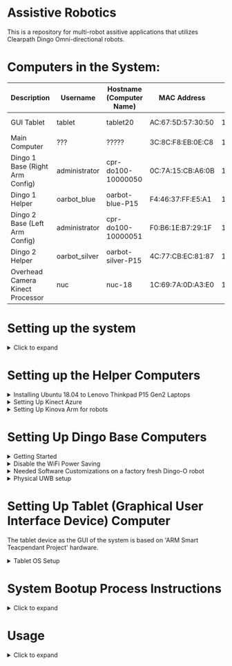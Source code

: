 # Assistive Robotics

This is a repository for multi-robot assitive applications that utilizes Clearpath Dingo Omni-directional robots.

# Computers in the System:


| Description                     | Username      | Hostname (Computer Name) | MAC Address       | IP            | Password  | OS           | ROS     |
| ------------------------------- | ------------- | ------------------------ | ----------------- | ------------- | --------- | ------------ | ------- |
| GUI Tablet                      | tablet        | tablet20                 | AC:67:5D:57:30:50 | 192.168.1.99  | 1234      | Ubuntu 20.04 | Noetic  |
| Main Computer                   | ???           | ?????                    | 3C:8C:F8:EB:0E:C8 | 192.168.1.100 | ????      | Ubuntu 20.04 | Noetic  |
| Dingo 1 Base (Right Arm Config) | administrator | cpr-do100-10000050       | 0C:7A:15:CB:A6:0B | 192.168.1.101 | clearpath | Ubuntu 20.04 | Noetic  |
| Dingo 1 Helper                  | oarbot_blue   | oarbot-blue-P15          | F4:46:37:FF:E5:A1 | 192.168.1.102 | 1234      | Ubuntu 18.04 | Melodic |
| Dingo 2 Base (Left Arm Config)  | administrator | cpr-do100-10000051       | F0:B6:1E:B7:29:1F | 192.168.1.103 | clearpath | Ubuntu 20.04 | Noetic  |
| Dingo 2 Helper                  | oarbot_silver | oarbot-silver-P15        | 4C:77:CB:EC:81:87 | 192.168.1.104 | 1234      | Ubuntu 18.04 | Melodic |
| Overhead Camera Kinect Processor| nuc           | nuc-18                   | 1C:69:7A:0D:A3:E0 | 192.168.1.90  | 1234      | Ubuntu 18.04 | Melodic |

# Setting up the system

<details> 
    <summary>Click to expand</summary>

<!-- Simply run
```
./all_devices_initial_setup.bash
``` -->

</details>

<!-- --------------------------------------------------------------------------- -->

# Setting up the Helper Computers

<details> 
    <summary>Installing Ubuntu 18.04 to Lenovo Thinkpad P15 Gen2 Laptops</summary>

## Installing Ubuntu 18.04 to Lenovo Thinkpad P15 Gen2 Laptops

See the hardware specs of this computer model in https://psref.lenovo.com/syspool/Sys/PDF/ThinkPad/ThinkPad_P15_Gen_2/ThinkPad_P15_Gen_2_Spec.pdf

We have
CPU: Core i7-11850H
GPU: NVIDIA T1200 (4GB GDDR4, 60W)
RAM: 16 GB DDR4-3200MHz
SCREEN: 1080P IPS
STORAGE: 512GB SSD M.2 2280 SSD PCIe NVMe
WIFI: Intel Wi-Fi® 6E AX210, 802.11ax 2x2 Wi-Fi + Bluetooth 5.2

### Prepare the BIOS settings

As described here: https://download.lenovo.com/pccbbs/mobiles_pdf/tp_p1_gen2_ubuntu_18.04_lts_installation_v1.0.pdf
(Note that this file is for P1, not for P15, so not all of steps here works for installing ubuntu 18.04 to P15)

- Disable "OS Optimized Defaults" in "Restart"
- Make sure "Hybrid Graphics" is selected instead of "Discrete Graphics" under Config>Display settings. Later we will have to make this "Discrete Graphics" again.
- F10 "Save & Exit"

### Install Ubuntu 18.04 with a USB

- Insert Ubuntu 18.04 installation USB and boot up the laptop.
- Press "Enter" while you are booting.
- Press "F12" to select the USB device.
- In the GRUB menu select "Install Ubuntu"
- Make sure you are connected to internet via Ethernet (WIFI does not work for now)
- Select Normal installation,
- For the Other options select "Download Updates while installing Ubuntu" and "Install third-party software for graphics and Wifi hardware..." options
- Do the storage managements as you wish (I did without encryption)
- For the username and computer name use the devices info table at the top of this readme file.
- After the installation if the computer does not boot after the GRUB menu, (see https://askubuntu.com/questions/162075/my-computer-boots-to-a-black-screen-what-options-do-i-have-to-fix-it.)
- Basically you will boot with nomodeset option  in the grub menu instead of quiet splash and then you will install graphics card after you boot in
- While booting keep pressing "shift" buttons to see GRUB menu,
- Press "e" while the OS that you would like to boot is selected.
- Go to line that starts with "linux" and erase "quiet splash" and write "nomodeset" instead.
- Press "Ctrl+x", you will be able to boot
- We will have to install NVIDIA graphics card and WIFI drivers

### Install NVIDIA drivers

- open a terminal and do `sudo apt update` and `sudo apt upgrade`
- press windows key and search for "Software & Updates"
- From ubuntu Software tab select Download From Main Server
- From Updates tab Select Never for Notify me of a new Ubuntu version
- From Additional Drivers tab select Using Nvidia driver metapackage from nvidia-driver495 (proprietary)
- Press Apply Changes button and once it finished reboot
- This will install the NVIDIA driver but you can also see options of the section 5 of [this](https://download.lenovo.com/pccbbs/mobiles_pdf/tp_p1_gen2_ubuntu_18.04_lts_installation_v1.0.pdf) for other installation options (We did not try those)
- When it boots up, go to BIOS settings and select "Discrete Graphics" instead of "Hybrid Graphics" under Config>Display settings.
- Save and Exit
- Once you reboot, now without doing the "nomodeset" step in GRUB menu you will be able to login

### Install Wifi Drivers

At the time of this installation, the most up-to-date Ubuntu 18.04 kernel version is 5.4.0 (you can check yours with command `uname -a`). However, the wifi hardware used on this computer (Intel Wi-Fi® 6E AX210) requires at least kernel version 5.10 (You can verify this at [here](https://wireless.wiki.kernel.org/en/users/drivers/iwlwifi)).
As stated in one of the answers in [this link](https://ubuntu.forumming.com/question/14149/ubuntu-20-04-lts-driver-intel-wi-fi-6e-ax210-160mhz), "The Linux 5.10 kernel (or later) will ship as part of Ubuntu 21.04 in April. This version will also get backported to Ubuntu 20.04 LTS at a later date. It's possible to manually install a mainline kernel in Ubuntu however if it breaks you get the pieces." We will install kernel 5.11 to make the wifi adapter work, but as suggested in the same answer be warned to review the implications of installing a kernel version manually [here](https://askubuntu.com/questions/119080/how-to-update-kernel-to-the-latest-mainline-version-without-any-distro-upgrade/885165#885165).

#### Installing Kernel 5.11

- First install Mainline as a graphical kernel installing tool. (See details [here](https://ubuntuhandbook.org/index.php/2020/08/mainline-install-latest-kernel-ubuntu-linux-mint/))
- run `sudo add-apt-repository ppa:cappelikan/ppa`
- `sudo apt update`
- `sudo apt install mainline`
- Open Mainline Kernel Installer and install 5.11.0
- After installation, reboot.
- `sudo update-grub` and `sudo reboot`
- As described [here](https://github.com/spxak1/weywot/blob/main/ax210.md#boot-with-kernel-5101), the output of `sudo dmesg | grep iwl` will show us some errors with the information about which firmware we need to install.
- For example we needed `iwlwifi-ty-a0-gf-a0-39` to `iwlwifi-ty-a0-gf-a0-59`.

#### Installing Firmware

- At the output of dmesg command it is suggested to check https://git.kernel.org/pub/scm/linux/kernel/git/firmware/linux-firmware.git/
- Go this website and download the newest firmware (eg. as of today it was linux-firmware-20211027.tar.gz (sig))
- It takes some time to download, be patient
- Uncompress the file with `tar -zxvf linux-firmware-20211027.tar.gz`
- `cd linux-firmware-20211027/`
- Copy the firmwares to `/lib/firmware/` with command `sudo cp -ax * /lib/firmware`
- Now reboot and the wifi should work!

### Additional settings

- Connect the wifi to lab network.
- Open settings on Privacy tab, disable automatic screen lock, location services enabled.
- Sharing tab, enable sharing and screen sharing, select require a password and make the password `1234`
- Power tab, disable dim screen when inactive, blank screen 5 minutes, Automatic suspend OFF, When power button is pressed Power Off
- Details tab, Users tab, Unlock and enable automatic log in
- Install GNOME Tweaks and launch
- On Power tab disable suspend when laptop lid is closed
- Install Dconf Editor and launch
- on /org/gnome/desktop/remote-access, disable require-encryption
- `sudo apt install ssh`

### Install ROS Melodic

- See [here](http://wiki.ros.org/Installation/Ubuntu)

</details>

<details> 
    <summary>Setting Up Kinect Azure</summary>

## Setting Up Kinect Azure

Setup the Sensor SDK and Body SDK for Kinect Azure following https://docs.microsoft.com/en-us/azure/kinect-dk/sensor-sdk-download and https://docs.microsoft.com/en-us/azure/kinect-dk/body-sdk-download .

At the time of this document the support is only for Ubuntu 18.04 with an AMD64 architecture CPU, additionally a dedicated GPU is a must (with minimum model specified as NVIDIA Geforce GTX 1050 see [here](https://docs.microsoft.com/en-us/azure/kinect-dk/system-requirements) for other requirements)

The steps are summarized as:

### Ssh into the Kinect Processor Computer of the robots

The passwords are given at the top for the  Kinect Processors. Use the information given and ssh into the robots. For example,

```
ssh oarbot_blue@192.168.1.101
```

or

```
ssh oarbot_silver@192.168.1.102
```

Then on each robot, follow the steps below:

### Setting up Linux Software Repository for Microsoft Products

```
curl -sSL https://packages.microsoft.com/keys/microsoft.asc | sudo apt-key add -
sudo apt-add-repository https://packages.microsoft.com/ubuntu/18.04/prod
sudo apt-get update
```

### Setting up the SDKs

```
sudo apt install libk4a1.4-dev
sudo apt install libk4abt1.1-dev
sudo apt install k4a-tools
```

### Adding permissions for Azure Kinect as a usb device

```
cd /etc/udev/rules.d
sudo wget https://github.com/microsoft/Azure-Kinect-Sensor-SDK/blob/develop/scripts/99-k4a.rules
```

Plug in the USB of Kinect Azure and connect it to the power. Then you can verify the installation with `k4aviewer` or `k4abt_simple_3d_viewer` commands.

### Setting up the ROS packages for Kinect Azure

(See the instructions for building [here](https://github.com/microsoft/Azure_Kinect_ROS_Driver/blob/melodic/docs/building.md) as reference)

```
sudo apt-get install ros-melodic-rgbd-launch
cd ~/catkin_ws_assistive/src
git clone https://github.com/burakaksoy/Azure_Kinect_ROS_Driver.git
cd ..
catkin_make -DCATKIN_WHITELIST_PACKAGES='azure_kinect_ros_driver'
source ~/.bashrc
source ~/catkin_ws_assistive/devel/setup.bash
```

#### Troubleshooting:
    
If you see this kind of error during the `catkin_make` command execution:

```
    Finding K4A SDK binaries
    CMake Error at Azure_Kinect_ROS_Driver/cmake/Findk4a.cmake:22 (message):
    Error: Azure Kinect SDK Version numbers contain exactly 3 components
    (major.minor.rev).  Requested number of components: 2
    Call Stack (most recent call first):
    /usr/local/share/cmake-3.18/Modules/CMakeFindDependencyMacro.cmake:47 (find_package)
    /usr/lib/cmake/k4abt/k4abtConfig.cmake:3 (find_dependency)
    Azure_Kinect_ROS_Driver/cmake/Findk4abt.cmake:35 (find_package)
    Azure_Kinect_ROS_Driver/CMakeLists.txt:94 (find_package)

    -- Configuring incomplete, errors occurred!
```

Change 2 components in the version number given in this line of file `/usr/lib/cmake/k4abt/k4abtConfig.cmake` from this:

```
find_dependency(k4a 1.3 REQUIRED)
```

to this:
```
find_dependency(k4a 1.3.0 REQUIRED)
```
and try again the `catkin_make` command above. 

*For more information about this issue see: [https://github.com/microsoft/Azure_Kinect_ROS_Driver/issues/143](https://github.com/microsoft/Azure_Kinect_ROS_Driver/issues/143)*

### Adjusting Default launch parameters for Azure Kinect

You can edit the default FPS argument value to 30 in `/src/Azure_Kinect_ROS_Driver/launch/kinect_rgbd.launch`.

Finally you can verify Kinect Ros installation working by

```
roslaunch azure_kinect_ros_driver kinect_rgbd.launch
```

and in a new terminal you can check for the published images with

```
rqt_image_view
```

For further information about the topics and the usage see https://github.com/microsoft/Azure_Kinect_ROS_Driver/blob/melodic/docs/usage.md

</details>

<details> 
    <summary>Setting Up Kinova Arm for robots</summary>

## Setting Up Kinova Arm for robots

### Hardware Setup

1. Plugin the powercable and the joystick
2. Connect the USB cable to your laptop
3. Powerup the arm

The green light on the joystick will be flashing for around a minute. After that, there will be two results after you do that

#### Joystick Steady Green light

You are good to go! Please direct to [software setup](#software-setup).

#### Joystick Green Light flashing or Steady Red Light

You need to update the firmware of the arm. If you try to use the ROS package when this situation happens, it'll show connection error.

1. Please follow the instruction in this [webpage](https://github.com/Kinovarobotics/kinova-ros/issues/248).
2. You can find the latest firmware [here](https://www.kinovarobotics.com/en/resources/gen2-technical-resources).
3. You can find the installation files of Development Center, a GUI available with the SDK [here](https://www.kinovarobotics.com/en/resources/gen2-faq) in the first question of "Usage". If the download link is missing, you can find it [here](https://drive.google.com/file/d/1UEQAow0XLcVcPCeQfHK9ERBihOCclkJ9/view) (File name is "`PS 0000 0009_1.5.1.zip`") and the document [here](https://www.kinovarobotics.com/sites/default/files/UG-008_KINOVA_Software_development_kit-User_guide_EN_R02%20%281%29.pdf) or [here](https://drive.google.com/file/d/1y5TByFsF97s4_zh14E-q0YHSlMr5P1qe/view).
4. We only tested the Development Center in win10 while updating the firmware. However, Development Center in both win10 and ubuntu20.04 (using the ubuntu16.04 version in the file) can connected to the arm and control the arm.
5. While rebooting the arm in the updating firmware step, you might want to do some "physical therapy" for the arm (basically move the arms around) and wait a bit before restarting your arm.

### Software Setup

#### Control the arm via Development Center

You can find the installation files of Development Center, a GUI available with the SDK [here](https://www.kinovarobotics.com/en/resources/gen2-faq) in the first question of "Usage". If the download link is missing, you can find it [here](https://drive.google.com/file/d/1UEQAow0XLcVcPCeQfHK9ERBihOCclkJ9/view) and the document [here](https://www.kinovarobotics.com/sites/default/files/UG-008_KINOVA_Software_development_kit-User_guide_EN_R02%20%281%29.pdf).

#### Add Translation offset if you have Bota Rokubi FT sensors installed on Kinova robots

Since the Kinematics change due to the additional hardware with the installed FT sensor, we need to add translation offset to the robot settings. 

- Open up the Development Center from `/opt/JACO-SDK/GUI/DevelopmentCenter`. 
- From `General Settings` enter `0.077` to `z-axis` (the other axes are 0).
- Select the check box that says `Activate Offset`.
- Hit `Save` button.

Note that after reboot of the arm the check box is automatically unchecked. Instead of opening the Development Center each time, on the joystick of the arm one can press 1 button. It lits up the right most blue light on the joystick which indicates the offset is activated. 


#### Control the arm via ROS package

Please direct [here](https://github.com/eric565648/kinova-ros/tree/noetic-devel) for how to launch the arm, perform joint angle and cartetian space control.

#### Put the arm to service mode

- Plug in USB your robot
- Open the `C:\Program Files (x86)\JACO-SDK\RobotConfiguration` or the equivalent path on you system.
- Put the last firmware you upload in your robot in the firmware folder.
- Run `ActivateServiceConfiguration.exe` (it is a console app, see the outputs by running it from a terminal/command line)
  If that works well at  General setting > update at the arm type field you will see JAco v2 6dof Service.

#### To use admittance control

1. Open Development Center GUI, general setting > update
2. Verify that main firmware is updated.
3. Arm type is in service mode (see above).
4. Actuator firmware is updated.
5. Verify that all the torque sensors are functional. (see details below)
6. Do the torque calibration. (see details below)
7. Verify that the gravity vector and the payload correctly defined. (see details below)

##### Steps 1-4 are already done in the above.

##### 5. Verifying all torque sensors are functional

Open the Development Center and go to Monitoring >angular >torque  column

- Push against each joint to apply an external torque to each joint and observe if the value on screen reacts
  accordingly to your action. Push in both direction and the torque should be positive in one direction and
  negative in the opposite one.
- If it does not react as expected, You have a problem with one or more of your torque sensor.
- If it reacts as expected, try step 6.

##### 6. Doing the torque calibration

Calibrate arm torque by reset sensors to zero value.
Get the user Guide. Go at the page 58 and place the robot at the picture position (candle like position)

- Once the arm is in the right position, you have to open the Development Center and go to Advanced settings and press 4 times to the Apply to all button in torque zero menu.
- Try to put the arm in torque mode with torque console, but close the Development Center before opening Torque console.
- If the arm does not switch to torque control try step 7.

##### 7. Verify that the gravity vector and the payload correctly defined.

- Open the Torque Console Interface and set the Gravity vector.
- Then set the payload if you have one.
- When it is done, try to switch to torque mode with the Torque Console Interface

If after all of those step it continue to not work, it may be a hardware issue. That need further investigation

</details>

</details>

<!-- --------------------------------------------------------------------------- -->

# Setting Up Dingo Base Computers

<details> 
    <summary>Getting Started</summary>

## Getting Started

Four Dingo-O robots arrived with a printed document named "Custom Robot Quickstart Guide". We only needed to apply section 3 and section 5 of this document after the batteries are fully charged (both the robot batteries and the PlayStation controller batteries). The texts are in these sections are copied below:

### Section 3: Getting Started

Your system has been configured to allow you to get started immediately after receipt. Follow these instructions to get
moving.

1. Remove the Dingo's side panels and top fairings (yellow), insert the batteries provided (or confirm they are
   inserted), then replace the top fairings and side panels.
2. Turn on the Dingo via the HMI button pad on the rear. Note that the computer may beep when starting up.
3. Press "PS" button on gamepad to turn it on.

### Section 5: Wireless

To set up the wireless communications on your Dingo, you must either first establish a wired Ethernet connection or use the HDMI output and USB keyboard from the robots's computer. If you use the Ethernet option, connect your computer to an Ethernet port on the Dingo's computer by removing the Dingo fairing, and set a
static IP on your computer to `192.168.131.19` (for example). If there are no free ethernet ports you may temporarily disconnect
one of the payloads such as a lidar sensor. SSH into the robot computer with:

```
ssh administrator@192.168.131.1
```

Enter the login password when prompted. Once you have successfully logged in, you can connect the robot's computer to a desired wireless network.

If you use the HDMI and USB keyboard option, when you bootup the robot, the login terminal screen of Ubuntu comes up. Enter in the username and password given at the top of this document and log in.

Once you log in, you can connect your robot to a desired wireless network using Netplan.

Simply create a file called `60-wireless.yaml` inside of the `/etc/netplan folder` on your robot's computer. Copy and paste
the contents below into the file, and make sure to modify the wireless interface, SSID, and password fields.

```txt
network:
    wifis:
    # Replace WIRELESS_INTERFACE with the name of the wireless network device, e.g. wlane or wlp3s0
    # Fill in the SSID_GOES_HERE and PASSWORD_GOES_HERE fields as appropriate. The password may be included
    as plain-text
    # or as a password hash. To generate the hashed password, run
    #
    echo -n 'WIFI_PASSWORD' | iconv -t UTF-16LE | openssl md4 -binary | xxd -p
    # If you have multiple wireless cards you may include a block for each device.
    # For more options, see https://netplan.io/reference/
    WIRELESS_INTERFACE:
        optional: true
        access-points:
            SSID_GOES HERE:
            password: PASSWORD_GOES_HERE
        dhcp4: true
        dhcp4-overrides:
            send-hostname: true
```

Once you have saved the file, you will then need to apply your new Netplan configuration and bring up your wireless
connection by running:

```bash
sudo netplan apply
```

More advanced networking examples, including configurations for accessing a wifi network requiring WPA Enterprise
credentials, can be found here:
https://netplan.io/examples/

You can verify that your robot is connected to a wireless network by running:

```bash
ip a
```

This will show all active connections and their IP addresses, including your robot's connection to the desired wireless
network, and the IP address assigned to the robot's computer.

</details>

<details> 
    <summary>Disable the WiFi Power Saving</summary>

List the wifi devices with command:
```
iw dev
```

To check the current power management setting of your WiFi interface, use the following command (Assuming the device is `wlp2s0`):
```
iw dev wlp2s0 get power_save
```

To Disable Power Saving Temporarily (Assuming the device is `wlp2s0`):
```
sudo iw dev wlp2s0 set power_save off
```

To Make the disabling permenant, create a Systemd Service:
```
sudo nano /etc/systemd/system/wifi-power-management.service
```

Paste the following:
```
[Unit]
Description=Disable WiFi Power Management
After=network.target

[Service]
Type=oneshot
ExecStart=/sbin/iw dev wlp2s0 set power_save off
RemainAfterExit=yes

[Install]
WantedBy=multi-user.target
```

Make sure to replace `wlp2s0` with the actual name of your wireless interface.

To enable and start the service:
```
sudo systemctl enable wifi-power-management.service
sudo systemctl start wifi-power-management.service
```

To verify (Assuming the device is `wlp2s0`):
```
iw dev wlp2s0 get power_save
```

**Note:** I also tried installing `NetworkManager` and edit its config file `sudo nano /etc/NetworkManager/conf.d/default-wifi-powersave-on.conf` by making 
```
[connection]
wifi.powersave = 2
```
and then `sudo systemctl restart NetworkManager`. 
However this did not disable the WiFi power management when I tried to verify with `iw dev wlp2s0 get power_save` command. Therefore I selected to use creating Systemd Service. 

</details>

<details> 
    <summary>Needed Software Customizations on a factory fresh Dingo-O robot</summary>

## Needed Software Customizations on a factory fresh Dingo-O robot

**WARNING: You may want to create a backup of the edited files before begin the process described here.**
To make the dingo robots work as desired in this repository, there are some customizations needed.

Follow the instructions in `ReadMe.md` file of in `src/dingo_customization/` of this repository.

</details>


<details> 
    <summary>Physical UWB setup</summary>

## Physical UWB setup

### Related websites for the Qorvo (DecaWave) UWB module documents

DW1000 [https://www.qorvo.com/products/p/DW1000#documents](https://www.qorvo.com/products/p/DW1000#documents)

DW1001C [https://www.qorvo.com/products/p/DWM1001C#documents](https://www.qorvo.com/products/p/DWM1001C#documents)

DWM1001-DEV [https://www.qorvo.com/products/p/DWM1001-DEV#documents](https://www.qorvo.com/products/p/DWM1001-DEV#documents)

MDEK1001 [https://www.qorvo.com/products/p/MDEK1001#documents](https://www.qorvo.com/products/p/MDEK1001#documents)

### Download the Android DRTLS phone app

[https://www.qorvo.com/products/p/MDEK1001#documents](https://www.qorvo.com/products/p/MDEK1001#documents)

Download DRTLS App : Android Application APK

### Calibration Script

Used to determine the every module's (tags and anchors) offsets based on [this white paper with name: Antenna Delay Calibration of DW1000-Based Products and Systems (Application Note APS014)](https://www.qorvo.com/products/d/da008449).

Set 4 of them an on a nice square with best possible known manual position measurements.

(3 of them gives only one solution, 4 of them gives a Least Squares solution with RMSE error to have an idea of how accurate the calculated offsets are.)

Take note of the manually measured distances, they are needed in the calibration script.

From the android app, put all the modules in the same network and set them as anchors. From the powered ones, only one of them must be set as initiator.

Use `antenna_offset_finding.m` MATLAB script in `uwb_matlab_scripts/` directory of this repo to find the offsets of each UWB module. Then set the offsets in `antenna_calibration.yaml` in `src/assistive_launch/config/` folder. Comments of the script should be sufficient to guide you for further details.

Note: This script would work on Windows 10 but not in Windows 11 as of writing this document. See details [here](https://www.mathworks.com/matlabcentral/answers/1912280-bluetooth-scanning-error-in-windows-11-solutions#answer_1173820)

This script uses the BLE interface of the firmware to communicate with the tags. For further information see section 7 of [DWM1001 Firmware API Guide](https://www.qorvo.com/products/d/da007975)

After the calibration is done, set modules back as tags those you won't to use as anchors from the Android app.

### Script to Calculate and Write the Anchor positions into the Modules

Mount the UWB anchors in the physical workspace area. Measure the distances between them with a laser distance meter.
Use `truck_bay_uwb_locations.m`  MATLAB script in `uwb_matlab_scripts/` directory of this repo. Comments of the script should be sufficient to guide you for further details.

Note: This script would work on Windows 10 but not in Windows 11 as of writing this document. See details [here](https://www.mathworks.com/matlabcentral/answers/1912280-bluetooth-scanning-error-in-windows-11-solutions#answer_1173820)

This script uses the BLE interface of the firmware to communicate with the tags. For further information see section 7 of [DWM1001 Firmware API Guide](https://www.qorvo.com/products/d/da007975)

### Configuring USB Ports of the UWB Tags Mounted on the Robots

At each robot equipped with the UWB tags, this step is required to read data from the UWB tags. 

Determine the USB serial ports of the UWB tags by unplugging and re-pluggin the USB cables of the tags and using this command:

```
ls /dev/serial/by-path/
```

The determined port should be something like this:

```
/dev/serial/by-path/pci-0000:00:14.0-usb-0:3:1.0
```

For each UWB tag, edit the `<robot_name>_uwb_<# of the UWB tag>.yaml` config files in `assistive_launch/config/` directory and assign the `serial_port` parameter to the determined port. 

For example, we name the first Dingo robot as `d1` and the USB port of its `2`nd UWB tag is specified in `assistive_launch/config/d1_uwb_2.yaml` file with the following content:

```
serial_port: '/dev/serial/by-path/pci-0000:00:14.0-usb-0:3:1.0'
topic_name: 'uwb/tag_2_serial_ranging'
```



</details>

<!-- --------------------------------------------------------------------------- -->

# Setting Up Tablet (Graphical User Interface Device) Computer

The tablet device as the GUI of the system is based on 'ARM Smart Teacpendant Project' hardware.

<details> 
    <summary>Tablet OS Setup</summary>

## Tablet OS Setup

### Steps to install Ubuntu (20.04 or 18.04) on Surface Go 2 Tablet

Requires a USB-C to USB-A adapter and flash drive

1. Update Windows 10/11 using Settings -> Updates
2. Download and create Ubuntu 20.04 amd64 USB install drive
3. Disable Windows bitlocker and reboot. If it says “waiting to active”, finish activation, then disable: https://www.isunshare.com/windows-10/4-ways-to-remove-or-disable-bitlocker-encryption-on-windows-10.html
4. Shrink the Windows 10 partition using Windows disk manager: https://www.tenforums.com/tutorials/96288-shrink-volume-partition-windows-10-a.html Suggested to shrink by 64000 MB
5. Connect bootable USB drive and reboot using advanced startup options: https://www.digitalcitizen.life/boot-your-windows-10-pc-usb-flash-drive The bootable usb drive may have the title “Linpus Lite”
6. Install Ubuntu as normal
7. Remove the USB drive
8. At this point Ubuntu is installed, but will not boot automatically. Do the advanced startup options again, and select “ubuntu”. This will boot into Ubuntu.
   Follow these instructions in Ubuntu to disable Windows boot: https://www.reddit.com/r/SurfaceLinux/comments/egds33/possible_fix_for_booting_directly_to_grub_on/ Windows can still be booted using Grub menu
   Ubuntu should now boot. The post is copied here for convenience:

   ```
       Possible fix for booting directly to grub on Surface Go
       If you're having trouble getting your Surface Go to boot to grub instead of the Windows Boot Manager, I might have something to try if you're brave: I moved the Microsoft folder in /boot/efi/EFI out of the way (In Ubuntu: sudo mv /boot/efi/EFI/Microsoft /boot/efi/EFI/Microsoft.bak) and now grub is loaded by default. I'd really only recommend this if you:

       Have a Windows USB recovery made and you know it's bootable

       Have your files backed up off the SSD (both Linux and Windows (if you care))

       Feel comfortable screwing around fixing a potentially broken EFI partition

       Aren't the sort of person who blames other people when you break your own computer following instructions you found on the Internet!

       All that said, it works for me on my recently purchased 8GB/128GB Surface Go w/ Ubuntu 19.10. I had already dumped the WIndows partition though, so I never tested whether grub had any issues loading Windows. You may also need to mess around with efibootmgr to fix the boot order, but I'm not sure.
   ```
9. You may also need to disable secure boot. This is achived from the BIOS settings. To enter the BIOS settings, while powering up the tablet, Press and hold the volume-up button on your Surface and at the same time, press and release the power button. When you see the Surface logo, release the volume-up button.
   The UEFI menu will display within a few seconds.
10. The default kernel version installed with ubuntu 20.04 as of writing this document is 5.15 however this version causes hanging problem when shutting down. Installing kernel version 5.4.243 via Mainline kernel installer resolves the issue for this specific tablet.
11. After the install of the OS, make sure the wifi power saving is disabled by editing:

    ```bash
    sudo nano /etc/NetworkManager/conf.d/default-wifi-powersave-on.conf
    ```

    By default there is:

    ```txt
    [connection]
    wifi.powersave = 3
    ```

    **Change the value to 2**. Then to take effect, run:

    ```bash
    sudo systemctl restart NetworkManager
    ```

    Disabling wifi power saving reduces the wifi latency by a considerable amount! For more information see [here](https://gist.github.com/jcberthon/ea8cfe278998968ba7c5a95344bc8b55).

    ### For further reducing latency, you can tune the network stack with the following commands:

    ```
    sudo sysctl -a | grep ipv4
    sudo sysctl -w net.ipv6.conf.all.disable_ipv6=1
    sudo sysctl -w net.ipv6.conf.default.disable_ipv6=1
    sudo sysctl -w net.ipv6.conf.lo.disable_ipv6=1
    sudo sysctl -w net.core.rmem_default=10000000
    sudo sysctl -w net.core.wmem_default=10000000
    sudo sysctl -w net.core.rmem_max=16777216
    sudo sysctl -w net.core.wmem_max=16777216
    sudo sysctl -w net.ipv4.tcp_low_latency=1  # intended to give preference to low latency over higher throughput; setting =1  # disables IPV4 tcp prequeue processing
    sudo sysctl -w net.ipv4.tcp_timestamps=0  # Only advised in cases where sack is needed.
    sudo sysctl -w net.ipv4.tcp_sack=0  # setting to 1 enables selective acknowledgment for IPV4, which requires enabling tcp_timestamps and adds some packet overhead, which you don't need if you don't experience packetloss
    sudo sysctl -w net.ipv4.tcp_window_scaling=1  # RFC 1323 - support for IPV4 TCP window sizes larger than 64K - generally needed on high bandwidth networks
    sudo sysctl -w net.ipv4.tcp_reordering=3  # The maximum times an IPV4 packet can be reordered in a TCP packet stream without TCP assuming packet loss and going into slow start.
    sudo sysctl -w net.ipv4.tcp_fastopen=1  # Enable to send data in the opening SYN packet.

    sudo sysctl -p # to apply the changes without rebooting

    sudo systemctl restart NetworkManager
    ```

    Note that these changes are not persistent and will be lost after a reboot. To make them persistent, you can add them to the `/etc/sysctl.conf` file as follows:

    ```
    sudo nano /etc/sysctl.conf
    ```

    Paste the following:
    ```
    net.ipv6.conf.all.disable_ipv6 = 1
    net.ipv6.conf.default.disable_ipv6 = 1
    net.ipv6.conf.lo.disable_ipv6 = 1
    net.core.rmem_default = 10000000
    net.core.wmem_default = 10000000
    net.core.rmem_max = 16777216
    net.core.wmem_max = 16777216
    net.ipv4.tcp_low_latency = 1  # intended to give preference to low latency over higher throughput; setting =1  # disables IPV4 tcp prequeue processing
    net.ipv4.tcp_timestamps = 0  # Only advised in cases where sack is needed.
    net.ipv4.tcp_sack = 0  # setting to 1 enables selective acknowledgment for IPV4, which requires enabling tcp_timestamps and adds some packet overhead, which you don't need if you don't experience packetloss
    net.ipv4.tcp_window_scaling = 1  # RFC 1323 - support for IPV4 TCP window sizes larger than 64K - generally needed on high bandwidth networks
    net.ipv4.tcp_reordering = 3  # The maximum times an IPV4 packet can be reordered in a TCP packet stream without TCP assuming packet loss and going into slow start.
    net.ipv4.tcp_fastopen = 1  # Enable to send data in the opening SYN packet.
    ```

    After adding the changes to the `/etc/sysctl.conf` file, you can apply them by running the following command:

    ```
    sudo sysctl -p # to apply the changes without rebooting

    sudo systemctl restart NetworkManager
    ```

    or you can reboot the machine to apply the changes.


    For more information on tuning the network stack, you can refer to the following resources:
    - [https://serverfault.com/q/623780/1102034] (https://serverfault.com/q/623780/1102034)
    - [https://www.speedguide.net/articles/linux-tweaking-121] (https://www.speedguide.net/articles/linux-tweaking-121)
    - [https://itsfoss.com/speed-up-slow-wifi-connection-ubuntu/] (https://itsfoss.com/speed-up-slow-wifi-connection-ubuntu/)

</details>

<!-- --------------------------------------------------------------------------- -->

# System Bootup Process Instructions

<details> 
    <summary>Click to expand</summary>


***Warning:** The order in the following instructions are important for successful bootup process. Following the order especially in the Dingo battery powered up components (Dingo base computer, Dingo helper computer, and Kinova arm) is essential, because otherwise Dingo robots may shut down after ~30 seconds, probably as a default protective measurement by Clearpath (Further investigation is needed on this matter).*

1. Make sure that on each Dingo robot, the Kinova arm is switched off, the Dingo helper computer charger is unplugged, and the robot batteries are connected and charged. 
2. Turn on the master/main computer and run `roscore`.
3. Turn on the GUI tablet.
4. Make sure the overhead Kinect camera is plugged in to the power and connected to the Kinect Azure computer. 
5. Turn on the Overhead Camera (Kinect Azure) computer (NUC).
6. Turn on each Dingo robot by using the button on the robot rear. 
7. Wait for the robot computer to complete its boot up process. 

    *This will launch the default robot control nodes, IMU node, UWB localization nodes, and front and rear Lidar sensor nodes*
8. Switch on the Kinova arm on the robots.
9. Plug in the Dingo helper computer charger.
10. Turn on the Dingo helper computer.  
11. Wait for the Dingo helper computer complete its boot up process. 
12. On master computer, launch `` file. 

     *This launch file will remotely launch
    the GUI node on the GUI tablet,
    the overhead camera and ArUco tag detection robot localization related nodes on the Overhead Camera computer (NUC),
    the Kinova arm, FT Sensor, and Kinect cameras on the Kinova arm wrist on each Dingo helper computer.
    Also, in the master/main computer it will launch
    the human body localization fusion.*

    Note that further devices, nodes, and features can be added to each computer without updating the information written in the last explanation above. That paragraph is intended to cover the main idea of system architecture which explains what system component runs on which computer in the system and therefore to create a sense on the System Bootup Process Instructions.

</details>

<!-- --------------------------------------------------------------------------- -->

# Usage

<details> 
    <summary>Click to expand</summary>

run

```
./test_launcher_all_oarbots.bash
```

Then to correct the torque readings on Kinova arms, run:

```
./correct_kinova_torques.bash
```

To plot the Force/Torque plots either run:

```
./rqt_plotter.bash
```

Or if you have PlotJuggler installed, run:

```
./plotjuggler.bash
```

</details>
